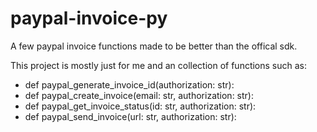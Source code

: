 # paypal-invoice-py
A few paypal invoice functions made to be better than the offical sdk.

This project is mostly just for me and an collection of functions such as:

- def paypal_generate_invoice_id(authorization: str):
- def paypal_create_invoice(email: str, authorization: str):
- def paypal_get_invoice_status(id: str, authorization: str):
- def paypal_send_invoice(url: str, authorization: str):
